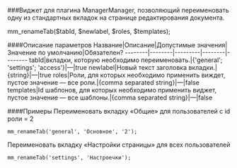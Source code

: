 ###Виджет для плагина ManagerManager, позволяющий переименовать одну из стандартных вкладок на странице редактирования документа.

mm_renameTab($tabId, $newlabel, $roles, $templates);

####Описание параметров
Название|Описание|Допустимые значения|Значение по умолчанию|Обязателен?
--------|--------|---------|--------|--------
tabId|вкладки, которую необходимо переименовать.|{'general'; 'settings'; 'access'}|—|true
newlabel|Новый текст заголовка вкладки.|{string}|—|true
roles|Роли, для которых необходимо применить виждет, пустое значение — все роли.|{comma separated string}|—|false
templates|Id шаблонов, для которых необходимо применить виджет, пустое значение — все шаблоны.|{comma separated string}|—|false

####Примеры
Переименовать вкладку «Общие» для пользователей с id роли = 2
	
	mm_renameTab('general', 'Основное', '2');
Переименовать вкладку «Настройки страницы» для всех пользователей
	
	mm_renameTab('settings', 'Настроечки');